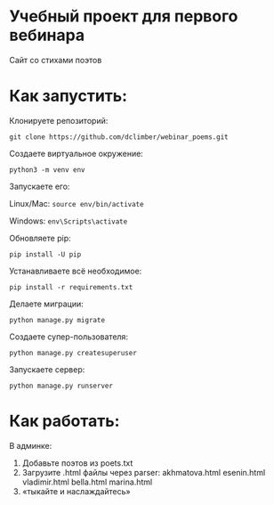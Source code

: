# Учебный проект для первого вебинара
Сайт со стихами поэтов

# Как запустить:
Клонируете репозиторий:

```git clone https://github.com/dclimber/webinar_poems.git```

Создаете виртуальное окружение:

```python3 -m venv env```

Запускаете его:

Linux/Mac:
```source env/bin/activate ```

Windows:
```env\Scripts\activate```

Обновляете pip:

```pip install -U pip```

Устанавливаете всё необходимое:

```pip install -r requirements.txt```

Делаете миграции:

```python manage.py migrate```

Создаете супер-пользователя:

```python manage.py createsuperuser```

Запускаете сервер:

```python manage.py runserver```


# Как работать:
В админке:
1) Добавьте поэтов из poets.txt
2) Загрузите .html файлы через parser:
akhmatova.html
esenin.html
vladimir.html
bella.html
marina.html
3) «тыкайте и наслаждайтесь»
